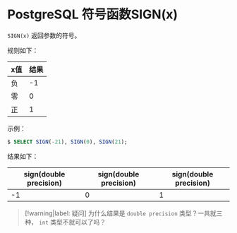 # PostgreSQL 符号函数SIGN(x)

`SIGN(x)` 返回参数的符号。

规则如下：

|x值|结果|
|-----|-----|
|负|-1|
|零|0|
|正|1|

示例：

```sql
$ SELECT SIGN(-21), SIGN(0), SIGN(21);
```

结果如下：

|sign(double precision)|sign(double precision)|sign(double precision)|
|-----|-----|-----|
|-1|0|1|

> [!warning|label: 疑问]
> 为什么结果是 `double precision` 类型？一共就三种， `int` 类型不就可以了吗？
